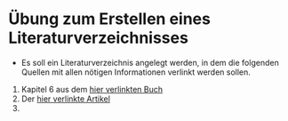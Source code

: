 # Übung zum Erstellen eines Literaturverzeichnisses

- Es soll ein Literaturverzeichnis angelegt werden, in dem die folgenden Quellen mit allen nötigen Informationen verlinkt werden sollen.

1. Kapitel 6 aus dem [hier verlinkten Buch](https://www.google.de/books/edition/Eine_kurze_Geschichte_der_Zeit/-oVtAgAAQBAJ?hl=de&gbpv=0)
2. Der [hier verlinkte Artikel](https://www.sueddeutsche.de/politik/boris-johnson-misstrauensvotum-tories-lockdown-partys-1.5598990)
3.
